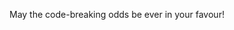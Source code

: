 
May the code-breaking odds be ever in your favour!<style type="text/css">td {border: 1px solid #cccccc;}br {mso-data-placement:same-cell;}</style>
